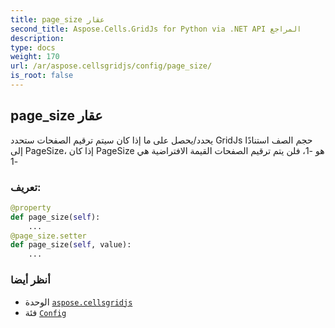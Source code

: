 ```yaml
---
title: page_size عقار
second_title: Aspose.Cells.GridJs for Python via .NET API المراجع
description:
type: docs
weight: 170
url: /ar/aspose.cellsgridjs/config/page_size/
is_root: false
---
```

##  page_size عقار


يحدد/يحصل على ما إذا كان سيتم ترقيم الصفحات
ستحدد GridJs حجم الصف استنادًا إلى PageSize، إذا كان PageSize هو -1، فلن يتم ترقيم الصفحات
القيمة الافتراضية هي -1
###  تعريف:
```python
@property
def page_size(self):
    ...
@page_size.setter
def page_size(self, value):
    ...
```

###  أنظر أيضا
* الوحدة [`aspose.cellsgridjs`](../../)
* فئة [`Config`](/cells/python-net/ar/aspose.cellsgridjs/config)
